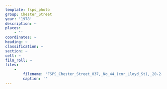 ```yaml
---
template: fsps_photo
group: Chester_Street
year: '1978'
description: ~
places:
    - ''
coordinates: ~
heading: ~
classification: ~
section: ~
cell: ~
film_roll: ~
files:
    -
        filename: 'FSPS_Chester_Street_037,_No_44_(cnr_Lloyd_St),_20-2-C,_1978.png'
        caption: ''
---
```

